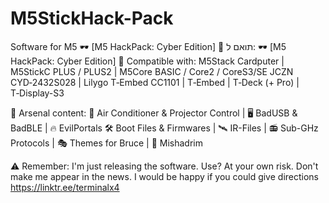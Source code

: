 # M5StickHack-Pack
Software for M5
🕶️ [M5 HackPack: Cyber Edition]
💾 תואם ל:
🕶️ [M5 HackPack: Cyber ​​Edition]
💾 Compatible with:
M5Stack Cardputer | M5StickC PLUS / PLUS2 | M5Core BASIC / Core2 / CoreS3/SE
JCZN CYD‑2432S028 | Lilygo T‑Embed CC1101 | T‑Embed | T‑Deck (+ Pro) | T‑Display-S3

🚀 Arsenal content:
📡 Air Conditioner & Projector Control | 🖥️ BadUSB & BadBLE | 🔥 EvilPortals
🛠️ Boot Files & Firmwares | 🛰️ IR-Files | 📻 Sub-GHz Protocols | 🎭 Themes for Bruce | 👀 Mishadrim

⚠️ Remember:
I'm just releasing the software. Use? At your own risk. Don't make me appear in the news.
I would be happy if you could give directions https://linktr.ee/terminalx4
